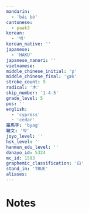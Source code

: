 ```yaml
---
mandarin:
  - 'bǎi bó'
cantonese:
  - paak3
korean:
  - '백'
korean_native: ''
japanese:
  - 'HAKU'
japanese_nanori: ''
vietnamese:
middle_chinese_initial: 'p'
middle_chinese_final: 'ɣæk'
stroke_count: 9
radical: '木'
skip_number: '1-4-5'
grade_level: 5
pos: ''
english:
  - 'cypress'
  - 'cedar'
羅馬字: 'byag'
韓文: '뱍'
joyo_level: ''
hsk_level: ''
hanmun_edu_level: ''
danayo_id: 5324
mc_id: 1593
graphemic_classification: '白'
stand_in: 'TRUE'
aliases:
---
```


# Notes
